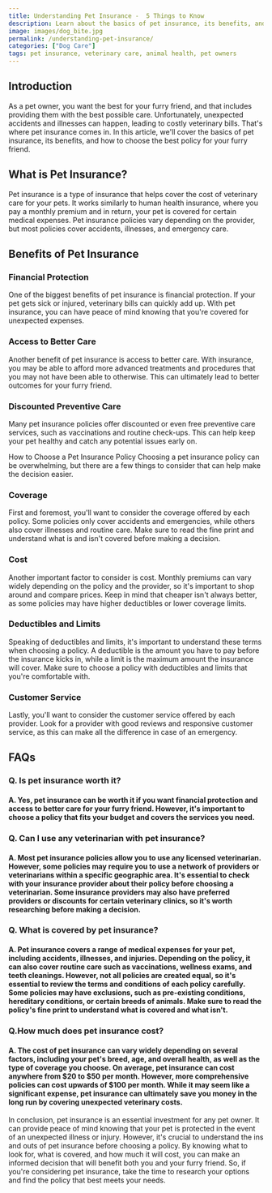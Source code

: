 ```yaml
---
title: Understanding Pet Insurance -  5 Things to Know
description: Learn about the basics of pet insurance, its benefits, and how to choose the best policy for your furry friend.
image: images/dog_bite.jpg
permalink: /understanding-pet-insurance/
categories: ["Dog Care"]
tags: pet insurance, veterinary care, animal health, pet owners
---
```


## Introduction
As a pet owner, you want the best for your furry friend, and that includes providing them with the best possible care. Unfortunately, unexpected accidents and illnesses can happen, leading to costly veterinary bills. That's where pet insurance comes in. In this article, we'll cover the basics of pet insurance, its benefits, and how to choose the best policy for your furry friend.

## What is Pet Insurance?
Pet insurance is a type of insurance that helps cover the cost of veterinary care for your pets. It works similarly to human health insurance, where you pay a monthly premium and in return, your pet is covered for certain medical expenses. Pet insurance policies vary depending on the provider, but most policies cover accidents, illnesses, and emergency care.

## Benefits of Pet Insurance
### Financial Protection
One of the biggest benefits of pet insurance is financial protection. If your pet gets sick or injured, veterinary bills can quickly add up. With pet insurance, you can have peace of mind knowing that you're covered for unexpected expenses.

### Access to Better Care
Another benefit of pet insurance is access to better care. With insurance, you may be able to afford more advanced treatments and procedures that you may not have been able to otherwise. This can ultimately lead to better outcomes for your furry friend.

### Discounted Preventive Care
Many pet insurance policies offer discounted or even free preventive care services, such as vaccinations and routine check-ups. This can help keep your pet healthy and catch any potential issues early on.

How to Choose a Pet Insurance Policy
Choosing a pet insurance policy can be overwhelming, but there are a few things to consider that can help make the decision easier.

### Coverage
First and foremost, you'll want to consider the coverage offered by each policy. Some policies only cover accidents and emergencies, while others also cover illnesses and routine care. Make sure to read the fine print and understand what is and isn't covered before making a decision.

### Cost
Another important factor to consider is cost. Monthly premiums can vary widely depending on the policy and the provider, so it's important to shop around and compare prices. Keep in mind that cheaper isn't always better, as some policies may have higher deductibles or lower coverage limits.

### Deductibles and Limits
Speaking of deductibles and limits, it's important to understand these terms when choosing a policy. A deductible is the amount you have to pay before the insurance kicks in, while a limit is the maximum amount the insurance will cover. Make sure to choose a policy with deductibles and limits that you're comfortable with.

### Customer Service
Lastly, you'll want to consider the customer service offered by each provider. Look for a provider with good reviews and responsive customer service, as this can make all the difference in case of an emergency.

## FAQs
###  Q. Is pet insurance worth it?
#### A. Yes, pet insurance can be worth it if you want financial protection and access to better care for your furry friend. However, it's important to choose a policy that fits your budget and covers the services you need.

###  Q. Can I use any veterinarian with pet insurance?
#### A. Most pet insurance policies allow you to use any licensed veterinarian. However, some policies may require you to use a network of providers or veterinarians within a specific geographic area. It's essential to check with your insurance provider about their policy before choosing a veterinarian. Some insurance providers may also have preferred providers or discounts for certain veterinary clinics, so it's worth researching before making a decision.

###  Q. What is covered by pet insurance?
#### A. Pet insurance covers a range of medical expenses for your pet, including accidents, illnesses, and injuries. Depending on the policy, it can also cover routine care such as vaccinations, wellness exams, and teeth cleanings. However, not all policies are created equal, so it's essential to review the terms and conditions of each policy carefully. Some policies may have exclusions, such as pre-existing conditions, hereditary conditions, or certain breeds of animals. Make sure to read the policy's fine print to understand what is covered and what isn't.

###  Q.How much does pet insurance cost?
#### A. The cost of pet insurance can vary widely depending on several factors, including your pet's breed, age, and overall health, as well as the type of coverage you choose. On average, pet insurance can cost anywhere from $20 to $50 per month. However, more comprehensive policies can cost upwards of $100 per month. While it may seem like a significant expense, pet insurance can ultimately save you money in the long run by covering unexpected veterinary costs.

In conclusion, pet insurance is an essential investment for any pet owner. It can provide peace of mind knowing that your pet is protected in the event of an unexpected illness or injury. However, it's crucial to understand the ins and outs of pet insurance before choosing a policy. By knowing what to look for, what is covered, and how much it will cost, you can make an informed decision that will benefit both you and your furry friend. So, if you're considering pet insurance, take the time to research your options and find the policy that best meets your needs.